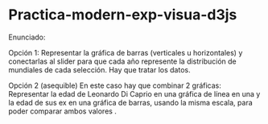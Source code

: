 # Practica-modern-exp-visua-d3js
Enunciado:

Opción 1: Representar la gráfica de barras (verticales u horizontales) y 
conectarlas al slider para que cada año represente la distribución de 
mundiales de cada selección. Hay que tratar los datos. 




Opción 2 (asequible)
En este caso hay que combinar 2 gráficas: Representar la edad de Leonardo 
Di Caprio en una gráfica de línea en una y la edad de sus ex en una gráfica de 
barras, usando la misma escala, para poder comparar ambos valores .
